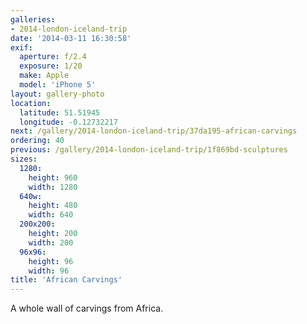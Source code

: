 ```yaml
---
galleries:
- 2014-london-iceland-trip
date: '2014-03-11 16:30:58'
exif:
  aperture: f/2.4
  exposure: 1/20
  make: Apple
  model: 'iPhone 5'
layout: gallery-photo
location:
  latitude: 51.51945
  longitude: -0.12732217
next: /gallery/2014-london-iceland-trip/37da195-african-carvings
ordering: 40
previous: /gallery/2014-london-iceland-trip/1f869bd-sculptures
sizes:
  1280:
    height: 960
    width: 1280
  640w:
    height: 480
    width: 640
  200x200:
    height: 200
    width: 200
  96x96:
    height: 96
    width: 96
title: 'African Carvings'
---
```


A whole wall of carvings from Africa.
